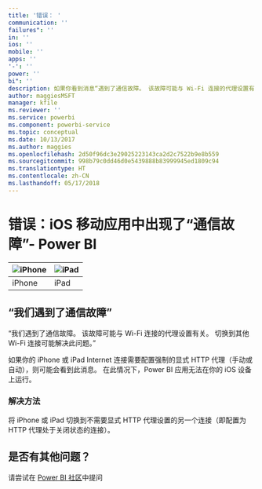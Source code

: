 ```yaml
---
title: '错误： '
communication: ''
failures": ''
in: ''
ios: ''
mobile: ''
apps: ''
'-': ''
power: ''
bi": ''
description: 如果你看到消息“遇到了通信故障。 该故障可能与 Wi-Fi 连接的代理设置有关。”，那么本文可能会有所帮助。
author: maggiesMSFT
manager: kfile
ms.reviewer: ''
ms.service: powerbi
ms.component: powerbi-service
ms.topic: conceptual
ms.date: 10/13/2017
ms.author: maggies
ms.openlocfilehash: 2d50f96dc3e29025223143ca2d2c7522b9e8b559
ms.sourcegitcommit: 998b79c0dd46d0e5439888b83999945ed1809c94
ms.translationtype: HT
ms.contentlocale: zh-CN
ms.lasthandoff: 05/17/2018
---
```

# <a name="error-communication-failures-in-ios-mobile-apps---power-bi"></a>错误：iOS 移动应用中出现了“通信故障”- Power BI
| ![iPhone](media/mobile-known-issues-with-the-iphone-app/iphone-logo-50-px.png) | ![iPad](media/mobile-known-issues-with-the-iphone-app/ipad-logo-50-px.png) |
|:--- |:--- |
| iPhone |iPad |

## <a name="we-encountered-communication-failures"></a>“我们遇到了通信故障”
“我们遇到了通信故障。 该故障可能与 Wi-Fi 连接的代理设置有关。 切换到其他 Wi-Fi 连接可能解决此问题。”

如果你的 iPhone 或 iPad Internet 连接需要配置强制的显式 HTTP 代理（手动或自动），则可能会看到此消息。 在此情况下，Power BI 应用无法在你的 iOS 设备上运行。

### <a name="workaround"></a>解决方法
将 iPhone 或 iPad 切换到不需要显式 HTTP 代理设置的另一个连接（即配置为 HTTP 代理处于关闭状态的连接）。

## <a name="other-issues"></a>是否有其他问题？
请尝试在 [Power BI 社区](http://community.powerbi.com/)中提问

